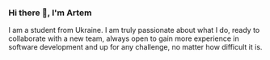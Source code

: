 ### Hi there 👋, I'm Artem

I am a student from Ukraine. I am truly passionate about what I do, ready to collaborate with a new team, always open to gain more experience in software development and up for any challenge, no matter how difficult it is.
